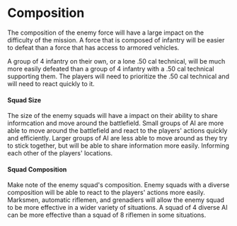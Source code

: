 # Composition

The composition of the enemy force will have a large impact on the difficulty
of the mission. A force that is composed of infantry will be easier to defeat
than a force that has access to armored vehicles.

A group of 4 infantry on their own, or a lone .50 cal technical, will be
much more easily defeated than a group of 4 infantry with a .50 cal technical
supporting them. The players will need to prioritize the .50 cal technical
and will need to react quickly to it.

#### Squad Size

The size of the enemy squads will have a impact on their ability to share
informcation and move around the battlefield. Small groups of AI are more
able to move around the battlefield and react to the players' actions quickly
and efficiently. Larger groups of AI are less able to move around as they
try to stick together, but will be able to share information more easily.
Informing each other of the players' locations.

#### Squad Composition

Make note of the enemy squad's composition. Enemy squads with a diverse
composition will be able to react to the players' actions more easily.
Marksmen, automatic riflemen, and grenadiers will allow the enemy squad
to be more effective in a wider variety of situations. A squad of 4 diverse
AI can be more effective than a squad of 8 riflemen in some situations.
